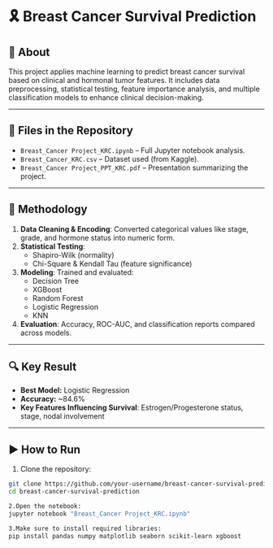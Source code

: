 # 🎗️ Breast Cancer Survival Prediction

## 📖 About
This project applies machine learning to predict breast cancer survival based on clinical and hormonal tumor features. It includes data preprocessing, statistical testing, feature importance analysis, and multiple classification models to enhance clinical decision-making.

---

## 📁 Files in the Repository
- `Breast_Cancer Project_KRC.ipynb` – Full Jupyter notebook analysis.
- `Breast_Cancer_KRC.csv` – Dataset used (from Kaggle).
- `Breast_Cancer Project_PPT_KRC.pdf` – Presentation summarizing the project.

---

## 🧪 Methodology
1. **Data Cleaning & Encoding**: Converted categorical values like stage, grade, and hormone status into numeric form.
2. **Statistical Testing**:
   - Shapiro-Wilk (normality)
   - Chi-Square & Kendall Tau (feature significance)
3. **Modeling**: Trained and evaluated:
   - Decision Tree
   - XGBoost
   - Random Forest
   - Logistic Regression
   - KNN
4. **Evaluation**: Accuracy, ROC-AUC, and classification reports compared across models.

---

## 🔍 Key Result
- **Best Model:** Logistic Regression
- **Accuracy:** ~84.6%
- **Key Features Influencing Survival**: Estrogen/Progesterone status, stage, nodal involvement

---

## ▶️ How to Run
1. Clone the repository:
```bash
git clone https://github.com/your-username/breast-cancer-survival-prediction.git
cd breast-cancer-survival-prediction

2.Open the notebook:
jupyter notebook "Breast_Cancer Project_KRC.ipynb"

3.Make sure to install required libraries:
pip install pandas numpy matplotlib seaborn scikit-learn xgboost
